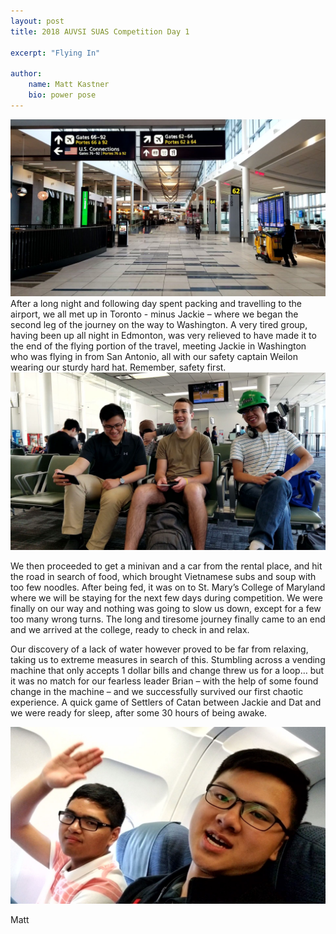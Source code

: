 ```yaml
---
layout: post
title: 2018 AUVSI SUAS Competition Day 1

excerpt: "Flying In"

author:
    name: Matt Kastner
    bio: power pose
---
```

<div class="full zoomable"><img src="/images/auvsi2018/airport.JPG" ></div>
After a long night and following day spent packing and travelling to the airport, we all met up in Toronto - minus Jackie – where we began the second leg of the journey on the way to Washington. A very tired group, having been up all night in Edmonton, was very relieved to have made it to the end of the flying portion of the travel, meeting Jackie in Washington who was flying in from San Antonio, all with our safety captain Weilon wearing our sturdy hard hat. Remember, safety first.

<div class="full zoomable"><img src="/images/auvsi2018/hardhat.JPG" ></div>

We then proceeded to get a minivan and a car from the rental place, and hit the road in search of food, which brought Vietnamese subs and soup with too few noodles. After being fed, it was on to St. Mary’s College of Maryland where we will be staying for the next few days during competition. We were finally on our way and nothing was going to slow us down, except for a few too many wrong turns. The long and tiresome journey finally came to an end and we arrived at the college, ready to check in and relax. 

Our discovery of a lack of water however proved to be far from relaxing, taking us to extreme measures in search of this. Stumbling across a vending machine that only accepts 1 dollar bills and change threw us for a loop… but it was no match for our fearless leader Brian – with the help of some found change in the machine – and we successfully survived our first chaotic experience. A quick game of Settlers of Catan between Jackie and Dat and we were ready for sleep, after some 30 hours of being awake.

<div class="full zoomable"><img src="/images/auvsi2018/wave.JPG" ></div>

Matt

